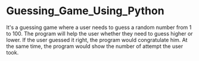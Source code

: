 # Guessing_Game_Using_Python
It's a guessing game where a user needs to guess a random number from 1 to 100. The program will help the user whether they need to guess higher or lower. If the user guessed it right, the program would congratulate him. At the same time, the program would show the number of attempt the user took.

